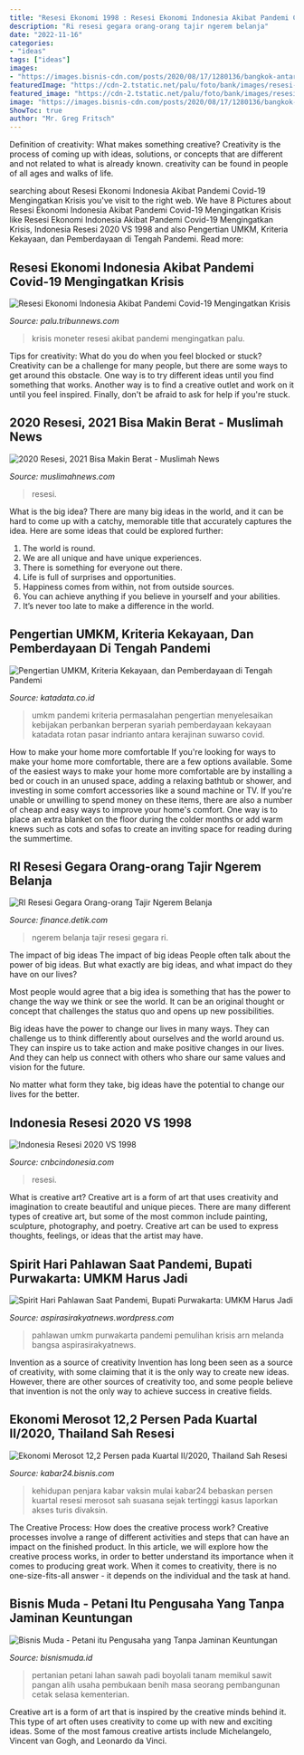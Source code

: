 ```yaml
---
title: "Resesi Ekonomi 1998 : Resesi Ekonomi Indonesia Akibat Pandemi Covid-19 Mengingatkan Krisis"
description: "Ri resesi gegara orang-orang tajir ngerem belanja"
date: "2022-11-16"
categories:
- "ideas"
tags: ["ideas"]
images:
- "https://images.bisnis-cdn.com/posts/2020/08/17/1280136/bangkok-antara-reuters-msl.jpg"
featuredImage: "https://cdn-2.tstatic.net/palu/foto/bank/images/resesi-ddd.jpg"
featured_image: "https://cdn-2.tstatic.net/palu/foto/bank/images/resesi-ddd.jpg"
image: "https://images.bisnis-cdn.com/posts/2020/08/17/1280136/bangkok-antara-reuters-msl.jpg"
ShowToc: true
author: "Mr. Greg Fritsch"
---
```



Definition of creativity: What makes something creative?
Creativity is the process of coming up with ideas, solutions, or concepts that are different and not related to what is already known. creativity can be found in people of all ages and walks of life.

	

		
searching about Resesi Ekonomi Indonesia Akibat Pandemi Covid-19 Mengingatkan Krisis you've visit to the right web. We have 8 Pictures about Resesi Ekonomi Indonesia Akibat Pandemi Covid-19 Mengingatkan Krisis like Resesi Ekonomi Indonesia Akibat Pandemi Covid-19 Mengingatkan Krisis, Indonesia Resesi 2020 VS 1998 and also Pengertian UMKM, Kriteria Kekayaan, dan Pemberdayaan di Tengah Pandemi. Read more:
		
    
## Resesi Ekonomi Indonesia Akibat Pandemi Covid-19 Mengingatkan Krisis

<img loading=lazy src="https://cdn-2.tstatic.net/palu/foto/bank/images/resesi-ddd.jpg" onerror="this.onerror=null;this.src='https://tse4.mm.bing.net/th?id=OIP.eMuYKOE5G48dh0QQNB2xiAHaEK&amp;pid=15.1';" alt="Resesi Ekonomi Indonesia Akibat Pandemi Covid-19 Mengingatkan Krisis">

_Source: palu.tribunnews.com_

>krisis moneter resesi akibat pandemi mengingatkan palu. 

	

Tips for creativity: What do you do when you feel blocked or stuck?
Creativity can be a challenge for many people, but there are some ways to get around this obstacle. One way is to try different ideas until you find something that works. Another way is to find a creative outlet and work on it until you feel inspired. Finally, don't be afraid to ask for help if you're stuck.

    
## 2020 Resesi, 2021 Bisa Makin Berat - Muslimah News

<img loading=lazy src="https://www.muslimahnews.com/wp-content/uploads/2020/12/2021-makin-berat.jpg" onerror="this.onerror=null;this.src='https://tse3.mm.bing.net/th?id=OIP.1s6APVjcSaVpj0yvC6K28QHaEK&amp;pid=15.1';" alt="2020 Resesi, 2021 Bisa Makin Berat - Muslimah News">

_Source: muslimahnews.com_

>resesi. 

	

What is the big idea?
There are many big ideas in the world, and it can be hard to come up with a catchy, memorable title that accurately captures the idea. Here are some ideas that could be explored further: 
1. The world is round. 
2. We are all unique and have unique experiences. 
3. There is something for everyone out there. 
4. Life is full of surprises and opportunities. 
5. Happiness comes from within, not from outside sources. 
6. You can achieve anything if you believe in yourself and your abilities. 
7. It’s never too late to make a difference in the world.

    
## Pengertian UMKM, Kriteria Kekayaan, Dan Pemberdayaan Di Tengah Pandemi

<img loading=lazy src="https://cdn1.katadata.co.id/media/images/thumb/2020/05/14/2020_05_14-18_03_04_6f93c2a6b62891f5cda2bd0d5f0d7b1c_960x640_thumb.jpg" onerror="this.onerror=null;this.src='https://tse1.mm.bing.net/th?id=OIP.KKcMclmKn6nfLyF1eYMXJQHaE8&amp;pid=15.1';" alt="Pengertian UMKM, Kriteria Kekayaan, dan Pemberdayaan di Tengah Pandemi">

_Source: katadata.co.id_

>umkm pandemi kriteria permasalahan pengertian menyelesaikan kebijakan perbankan berperan syariah pemberdayaan kekayaan katadata rotan pasar indrianto antara kerajinan suwarso covid. 

	

How to make your home more comfortable
If you're looking for ways to make your home more comfortable, there are a few options available. Some of the easiest ways to make your home more comfortable are by installing a bed or couch in an unused space, adding a relaxing bathtub or shower, and investing in some comfort accessories like a sound machine or TV. If you're unable or unwilling to spend money on these items, there are also a number of cheap and easy ways to improve your home's comfort. One way is to place an extra blanket on the floor during the colder months or add warm knews such as cots and sofas to create an inviting space for reading during the summertime.

    
## RI Resesi Gegara Orang-orang Tajir Ngerem Belanja

<img loading=lazy src="https://awsimages.detik.net.id/community/media/visual/2020/11/06/raden-pardede_169.jpeg?w=700&amp;q=90" onerror="this.onerror=null;this.src='https://tse2.mm.bing.net/th?id=OIP.6_6v6bZ3rvHfYC9FkZ20KAHaEL&amp;pid=15.1';" alt="RI Resesi Gegara Orang-orang Tajir Ngerem Belanja">

_Source: finance.detik.com_

>ngerem belanja tajir resesi gegara ri. 

	

The impact of big ideas
The impact of big ideas
People often talk about the power of big ideas. But what exactly are big ideas, and what impact do they have on our lives?

Most people would agree that a big idea is something that has the power to change the way we think or see the world. It can be an original thought or concept that challenges the status quo and opens up new possibilities.

Big ideas have the power to change our lives in many ways. They can challenge us to think differently about ourselves and the world around us. They can inspire us to take action and make positive changes in our lives. And they can help us connect with others who share our same values and vision for the future.

No matter what form they take, big ideas have the potential to change our lives for the better.

    
## Indonesia Resesi 2020 VS 1998

<img loading=lazy src="https://awsimages.detik.net.id/visual/2020/11/05/cnbc-indonesia-tv-2_43.png?w=300&amp;q=90" onerror="this.onerror=null;this.src='https://tse2.mm.bing.net/th?id=OIP.GxfGynV2_7ICJLe_ugxj3AAAAA&amp;pid=15.1';" alt="Indonesia Resesi 2020 VS 1998">

_Source: cnbcindonesia.com_

>resesi. 

	

What is creative art?
Creative art is a form of art that uses creativity and imagination to create beautiful and unique pieces. There are many different types of creative art, but some of the most common include painting, sculpture, photography, and poetry. Creative art can be used to express thoughts, feelings, or ideas that the artist may have.

    
## Spirit Hari Pahlawan Saat Pandemi, Bupati Purwakarta: UMKM Harus Jadi

<img loading=lazy src="https://aspirasirakyatnews.files.wordpress.com/2020/11/anne3.jpeg?w=863" onerror="this.onerror=null;this.src='https://tse2.mm.bing.net/th?id=OIP.9eNzwTkDYNr-92V772kJJgHaE7&amp;pid=15.1';" alt="Spirit Hari Pahlawan Saat Pandemi, Bupati Purwakarta: UMKM Harus Jadi">

_Source: aspirasirakyatnews.wordpress.com_

>pahlawan umkm purwakarta pandemi pemulihan krisis arn melanda bangsa aspirasirakyatnews. 

	

Invention as a source of creativity
Invention has long been seen as a source of creativity, with some claiming that it is the only way to create new ideas. However, there are other sources of creativity too, and some people believe that invention is not the only way to achieve success in creative fields.

    
## Ekonomi Merosot 12,2 Persen Pada Kuartal II/2020, Thailand Sah Resesi

<img loading=lazy src="https://images.bisnis-cdn.com/posts/2020/08/17/1280136/bangkok-antara-reuters-msl.jpg" onerror="this.onerror=null;this.src='https://tse1.mm.bing.net/th?id=OIP.QRtwxV8i0P_vZAuUqxr3PwHaEo&amp;pid=15.1';" alt="Ekonomi Merosot 12,2 Persen pada Kuartal II/2020, Thailand Sah Resesi">

_Source: kabar24.bisnis.com_

>kehidupan penjara kabar vaksin mulai kabar24 bebaskan persen kuartal resesi merosot sah suasana sejak tertinggi kasus laporkan akses turis divaksin. 

	

The Creative Process: How does the creative process work?
Creative processes involve a range of different activities and steps that can have an impact on the finished product. In this article, we will explore how the creative process works, in order to better understand its importance when it comes to producing great work.
When it comes to creativity, there is no one-size-fits-all answer - it depends on the individual and the task at hand.

    
## Bisnis Muda - Petani Itu Pengusaha Yang Tanpa Jaminan Keuntungan

<img loading=lazy src="https://bisnismuda.id/assets/content/20200812123641000000123316untittle1800x500.jpg" onerror="this.onerror=null;this.src='https://tse4.mm.bing.net/th?id=OIP.hwBxcqBazJHQWPAkawPHbgHaD4&amp;pid=15.1';" alt="Bisnis Muda - Petani itu Pengusaha yang Tanpa Jaminan Keuntungan">

_Source: bisnismuda.id_

>pertanian petani lahan sawah padi boyolali tanam memikul sawit pangan alih usaha pembukaan benih masa seorang pembangunan cetak selasa kementerian. 

	

Creative art is a form of art that is inspired by the creative minds behind it. This type of art often uses creativity to come up with new and exciting ideas. Some of the most famous creative artists include Michelangelo, Vincent van Gogh, and Leonardo da Vinci.

